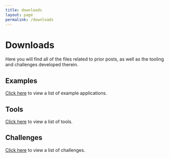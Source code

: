 ```yaml
---
title: downloads
layout: page
permalink: /downloads
---
```


# Downloads
Here you will find all of the files related to prior posts, as well as the tooling and challenges developed therein.

## Examples
<a href="examples">Click here</a> to view a list of example applications.

## Tools
<a href="/downloads/tools">Click here</a> to view a list of tools.

## Challenges
<a href="/challenges">Click here</a> to view a list of challenges.
